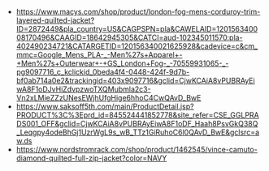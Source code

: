 - https://www.macys.com/shop/product/london-fog-mens-corduroy-trim-layered-quilted-jacket?ID=2872449&pla_country=US&CAGPSPN=pla&CAWELAID=120156340008170496&CAAGID=18642945305&CATCI=aud-102345011570:pla-402490234721&CATARGETID=120156340021625928&cadevice=c&cm_mmc=Google_Mens_PLA-_-Men%27s+Apparel+-+Men%27s+Outerwear+-+GS_London+Fog-_-70559931065-_-pg9097716_c_kclickid_0beda4f4-0448-424f-9d7b-bf0ab714a0e2&trackingid=403x9097716&gclid=CjwKCAiA8vPUBRAyEiwA8F1oDJvHiZdvpzwoTXQMubmla2c3-Vn2xLMieZZzUNesEWjhUfgHige6hhoC4CwQAvD_BwE
- https://www.saksoff5th.com/main/ProductDetail.jsp?PRODUCT%3C%3Eprd_id=845524441852778&site_refer=CSE_GGLPRADS001_OFF&gclid=CjwKCAiA8vPUBRAyEiwA8F1oDF_Haah8PsvGkQ38Q_Leqgpy4odeBhGj1UzrWgL9s_wB_TTz1GiRuhoC6l0QAvD_BwE&gclsrc=aw.ds
- https://www.nordstromrack.com/shop/product/1462545/vince-camuto-diamond-quilted-full-zip-jacket?color=NAVY

